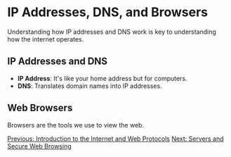 # IP Addresses, DNS, and Browsers

Understanding how IP addresses and DNS work is key to understanding how the internet operates.

## IP Addresses and DNS
- **IP Address**: It's like your home address but for computers.
- **DNS**: Translates domain names into IP addresses.

## Web Browsers
Browsers are the tools we use to view the web.

[Previous: Introduction to the Internet and Web Protocols](Webintro.md)
[Next: Servers and Secure Web Browsing](Servers&Browsing.md)
